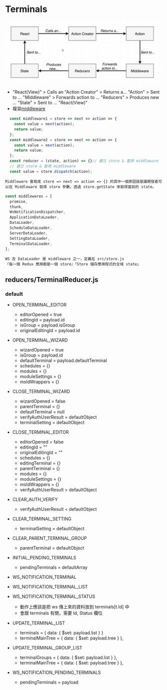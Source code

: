 # Terminals
[1]: middleware-2.png
[2]: README-middleware.md
![redux middleware 流程圖][1]
- "React(View)" > Calls an "Action Creator" > Returns a... "Action" > Sent to ... "Middleware" > Forwards action to ... "Reducers" > Produces new ... "State" > Sent to ... "React(View)"
- 複習[middleware][2]
```javascript
  const middleware1 = store => next => action => {
    const value = next(action);
    return value;
  };
  const middleware2 = store => next => action => {
    const value = next(action);
    return value;
  };
  const reducer = (state, action) => {}// 建立 store & 套用 middleware
  // 建立 store & 套用 middleware
  const value = store.dispatch(action);
```
	Middleware 會寫成 store => next => action => {} 的其中一個原因就是讓開發者可以在 Middleware 取得 store 參數，透過 store.getState 來取得當前的 state。
```javascript
const middlewares = [
  promise,
  thunk,
  WsNotificationDispatcher,
  ApplicationDataLoader,
  DataLoader,
  ScheduleDataLoader,
  ServerDataLoader,
  SettingDataLoader,
  TerminalDataLoader,
];
```
	WS 及 DataLoader 是 middleware 之一，定義在 src/store.js
	『每一個 Redux 應用都是一個 store』「Store 儲存應用程式的全域 state」

## reducers/TerminalReducer.js

### default

- OPEN_TERMINAL_EDITOR
	- editorOpened = true
	- editingId = payload.id
	- isGroup = payload.isGroup
	- originalEditingId = payload.id

- OPEN_TERMINAL_WIZARD
	- wizardOpened = true
	- isGroup = payload.id
	- defaultTerminal = payload.defaultTerminal
	- schedules = {}
	- modules = {}
	- moduleSettings = {}
	- msIdWrappers = {}

- CLOSE_TERMINAL_WIZARD
	- wizardOpened = false
	- parentTerminal = {}
	- defaultTerminal = null
	- verifyAuthUserResult = defaultObject
	- terminalSetting = defaultObject

- CLOSE_TERMINAL_EDITOR
	- editorOpened = false
	- editingId = ""
	- originalEditingId = ""
	- schedules = {}
	- editingTerminal = {}
	- parentTerminal = {}
	- modules = {}
	- moduleSettings = {}
	- msIdWrappers = {}
	- verifyAuthUserResult = defaultObject

- CLEAR_AUTH_VERIFY
	- verifyAuthUserResult = defaultObject

- CLEAR_TERMINAL_SETTING
	- terminalSetting = defaultObject

- CLEAR_PARENT_TERMINAL_GROUP
	- parentTerminal = defaultObject

- INITIAL_PENDING_TERMINALS
	- pendingTerminals = defaultArray

- WS_NOTIFICATION_TERMINAL

- WS_NOTIFICATION_TERMINAL_LIST

- WS_NOTIFICATION_TERMINAL_STATUS
	- 動作上應該是把 ws 傳上來的資料放到 terminals[t.Id] 中
	- 會跟 terminals 有關，需要 Id, Status 欄位

- UPDATE_TERMINAL_LIST
	- terminals = { data: { $set: payload.list } }
	- terminalMainTree = { data: { $set: payload.tree } },

- UPDATE_TERMINAL_GROUP_LIST
	- terminalGroups = { data: { $set: payload.list } },
	- terminalMainTree = { data: { $set: payload.tree } },

- WS_NOTIFICATION_PENDING_TERMINALS
	- pendingTerminals = payload
